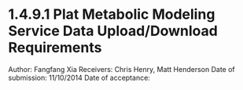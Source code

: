 # 1.4.9.1 Plat Metabolic Modeling Service Data Upload/Download Requirements

Author: Fangfang Xia
Receivers: Chris Henry, Matt Henderson
Date of submission: 11/10/2014
Date of acceptance: 


